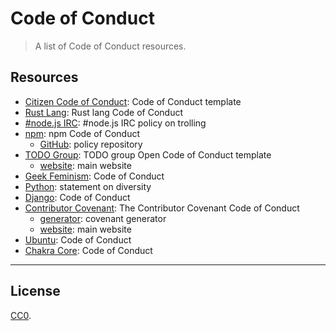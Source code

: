 Code of Conduct
===

> A list of Code of Conduct resources.


## Resources

* [Citizen Code of Conduct](http://citizencodeofconduct.org/): Code of Conduct template
* [Rust Lang](https://www.rust-lang.org/conduct.html): Rust lang Code of Conduct
* [#node.js IRC](http://blog.izs.me/post/30036893703/policy-on-trolling): #node.js IRC policy on trolling
* [npm](https://www.npmjs.com/policies/conduct): npm Code of Conduct
  - [GitHub](https://github.com/npm/policies/blob/master/conduct.md): policy repository
* [TODO Group](https://github.com/todogroup/opencodeofconduct/): TODO group Open Code of Conduct template
  - [website](http://todogroup.org/opencodeofconduct/): main website
* [Geek Feminism](https://geekfeminism.org/about/code-of-conduct/): Code of Conduct
* [Python](https://www.python.org/community/diversity/): statement on diversity
* [Django](https://www.djangoproject.com/conduct/): Code of Conduct
* [Contributor Covenant](http://contributor-covenant.org/version/1/4/code_of_conduct.md): The Contributor Covenant Code of Conduct
  - [generator](https://github.com/simonv3/covenant-generator): covenant generator
  - [website](http://contributor-covenant.org/): main website
* [Ubuntu](http://www.ubuntu.com/about/about-ubuntu/conduct): Code of Conduct
* [Chakra Core](https://github.com/Microsoft/ChakraCore/blob/master/CODE_OF_CONDUCT.md): Code of Conduct



---
## License

[CC0](http://creativecommons.org/publicdomain/zero/1.0/).
